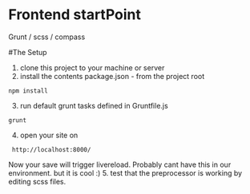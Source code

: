 # Frontend startPoint
Grunt / scss / compass

#The Setup

1. clone this project to your machine or server
2. install the contents package.json - from the project root
  ```
  npm install
  ```
3. run default grunt tasks defined in Gruntfile.js
  ```
  grunt
  ```
4. open your site on
 ```
  http://localhost:8000/
  ```
Now your save will trigger livereload. Probably cant have this in our environment. but it is cool :)
5. test that the preprocessor is working by editing scss files.  
